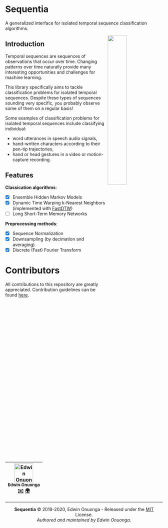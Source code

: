 # Sequentia

A generalized interface for isolated temporal sequence classification algorithms.

<img src="https://i.ibb.co/gPymgs4/classifier.png" width="35%" align="right"></img>

## Introduction

Temporal sequences are sequences of observations that occur over time. Changing patterns over time naturally provide many interesting opportunities and challenges for machine learning.

This library specifically aims to tackle classification problems for isolated temporal sequences. Despite these types of sequences sounding very specific, you probably observe some of them on a regular basis!

Some examples of classification problems for isolated temporal sequences include classifying individual:

- word utterances in speech audio signals,
- hand-written characters according to their pen-tip trajectories,
- hand or head gestures in a video or motion-capture recording.

## Features

**Classication algorithms**:

- [x] Ensemble Hidden Markov Models
- [x] Dynamic Time Warping k-Nearest Neighbors (implemented with [FastDTW](https://github.com/slaypni/fastdtw))
- [ ] Long Short-Term Memory Networks

**Preprocessing methods**:

- [x] Sequence Normalization
- [x] Downsampling (by decimation and averaging)
- [x] Discrete (Fast) Fourier Transform

# Contributors

All contributions to this repository are greatly appreciated. Contribution guidelines can be found [here](/CONTRIBUTING.md).

<table>
	<thead>
		<tr>
			<th align="center">
                <a href="https://github.com/eonu">
                <img src="https://avatars0.githubusercontent.com/u/24795571?s=460&v=4" alt="Edwin Onuonga" width="60px">
                <br/><sub><b>Edwin Onuonga</b></sub>
                </a>
                <br/>
                <a href="mailto:ed@eonu.net">✉️</a>
                <a href="https://eonu.net">🌍</a>
			</th>
			<!-- Add more <th></th> blocks for more contributors -->
		</tr>
	</thead>
</table>

---

<p align="center">
  <b>Sequentia</b> &copy; 2019-2020, Edwin Onuonga - Released under the <a href="https://opensource.org/licenses/MIT">MIT</a> License.<br/>
  <em>Authored and maintained by Edwin Onuonga.</em>
</p>